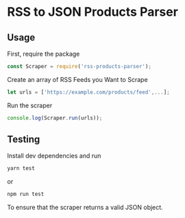 # RSS to JSON Products Parser

## Usage
First, require the package
```js
const Scraper = require('rss-products-parser');
```

Create an array of RSS Feeds you Want to Scrape
```js
let urls = ['https://example.com/products/feed',...];
```

Run the scraper
```js
console.log(Scraper.run(urls));
```

## Testing

Install dev dependencies and run 
```bash
yarn test
```
or
```bash
npm run test
```
To ensure that the scraper returns a valid JSON object.
